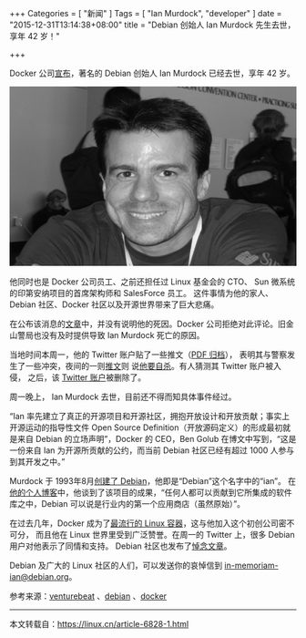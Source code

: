 +++
Categories = [ "新闻" ]
Tags = [ "Ian Murdock", "developer" ]
date = "2015-12-31T13:14:38+08:00"
title = "Debian 创始人 Ian Murdock 先生去世，享年 42 岁！"

+++

Docker 公司[宣布](http://blog.docker.com/2015/12/ian-murdock/)，著名的 Debian 创始人 Ian Murdock 已经去世，享年 42 岁。
<!--more-->

![ian-murdock](/images/debian-founder-and-docker-employee-ian-murdock-has-died-at-42.jpg "Ian Murdock")

他同时也是 Docker 公司员工、之前还担任过 Linux 基金会的 CTO、 Sun 微系统的印第安纳项目的首席架构师和 SalesForce 员工。
这件事情为他的家人、Debian 社区、Docker 社区以及开源世界带来了巨大悲痛。

在公布该消息的[文章](http://blog.docker.com/2015/12/ian-murdock/)中，并没有说明他的死因。Docker 公司拒绝对此评论。旧金山警局也没有及时提供导致  Ian Murdock  死亡的原因。

当地时间本周一，他的 Twitter 账户贴了一些推文（[PDF 归档](https://img.sauf.ca/pictures/2015-12-29/c12fc3b2278596da4a26edd4a41f3373.pdf)），
表明其与警察发生了一些冲突，夜间的一则[推文](http://webcache.googleusercontent.com/search?q=cache:umvcoAjl8SIJ:https://twitter.com/imurdock/status/681598929205526528+&cd=1&hl=en&ct=clnk&gl=us)则
说[他要自杀](https://linux.cn/article-6818-1.html)。有人猜测其 Twitter 账户被入侵，
之后，该 [Twitter 账户](https://twitter.com/imurdock)被删除了。

周一晚上， Ian Murdock  去世，目前还不得而知具体事件经过。

“Ian 率先建立了真正的开源项目和开源社区，拥抱开放设计和开放贡献；事实上开源运动的指导性文件 Open Source Definition（开放源码定义）的形成最初就是来自 Debian 的立场声明”，Docker 的 CEO，Ben Golub 在博文中写到，“这是一份来自 Ian 为开源所贡献的公约，而当前 Debian 社区已经有超过 1000 人参与到其开发之中。”

Murdock 于 1993年8月[创建了 Debian](ianmurdock.com/post/how-i-came-to-find-linux/)，他即是“Debian”这个名字中的“ian”。
在[他的个人博客](http://ianmurdock.com/)中，他谈到了该项目的成果，“任何人都可以贡献到它所集成的软件库之中，Debian 可以说是行业内的第一个应用商店（虽然原始）”。

在过去几年，Docker 成为了[最流行的 Linux 容器](http://venturebeat.com/2015/04/14/docker-raises-95m-led-by-insight-venture-partners/)，这与他加入这个初创公司密不可分，
而且他在 Linux 世界里受到广泛赞誉。在周一的 Twitter 上，很多 Debian 用户对他表示了同情和支持。
Debian 社区也发布了[悼念文章](https://bits.debian.org/2015/12/mourning-ian-murdock.html)。

Debian 及广大的 Linux 社区的人们，可以发送你的哀悼信到 <in-memoriam-ian@debian.org>。

 参考来源：[venturebeat](http://venturebeat.com/2015/12/30/debian-founder-and-docker-employee-ian-murdock-has-died-at-42/)
 、[debian](https://bits.debian.org/2015/12/mourning-ian-murdock.html)
 、[docker](https://blog.docker.com/2015/12/ian-murdock/)

***
本文转载自：<https://linux.cn/article-6828-1.html>

